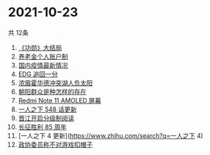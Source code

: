 # 2021-10-23
  共 12条

  <!-- BEGIN -->
  <!-- 最后更新时间:Sat Oct 23 2021 15:10:40 GMT+0000 (Coordinated Universal Time) -->
  1. [《功勋》大结局](https://www.zhihu.com/search?q=功勋)
1. [养老金个人账户制](https://www.zhihu.com/search?q=养老金)
1. [国内疫情最新情况](https://www.zhihu.com/search?q=国内疫情新增)
1. [EDG 追回一分](https://www.zhihu.com/search?q=edg)
1. [浓眉霍华德冲突湖人负太阳](https://www.zhihu.com/search?q=湖人)
1. [朝阳群众是种怎样的存在](https://www.zhihu.com/search?q=朝阳群众)
1. [Redmi Note 11 AMOLED 屏幕](https://www.zhihu.com/search?q=redmi)
1. [一人之下 548 话更新](https://www.zhihu.com/search?q=一人之下)
1. [晋江开启分级制阅读](https://www.zhihu.com/search?q=晋江分级制)
1. [长征胜利 85 周年](https://www.zhihu.com/search?q=长征胜利)
1. [一人之下 4 更新](https://www.zhihu.com/search?q=一人之下 4)
1. [政协委员称不对游戏扣帽子](https://www.zhihu.com/search?q=网络游戏)
  <!-- END -->
  